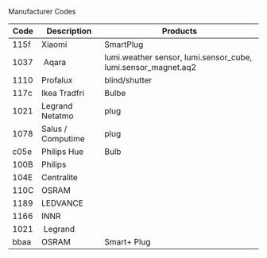 Manufacturer Codes

| Code | Description | Products |
| ---- | -------------- | ----- |
| 115f | Xiaomi  | SmartPlug |
| 1037 | Aqara  | lumi.weather sensor, lumi.sensor_cube, lumi.sensor_magnet.aq2 |
| 1110 | Profalux | blind/shutter |
| 117c | Ikea Tradfri | Bulbe |
| 1021 | Legrand Netatmo | plug |
| 1078 | Salus / Computime  | plug |
| c05e | Philips Hue | Bulb |
| 100B | Philips | |
| 104E | Centralite | |
| 110C | OSRAM |   |
| 1189 | LEDVANCE |    |
| 1166 | INNR | |
| 1021 | Legrand | |
| bbaa | OSRAM | Smart+ Plug |



